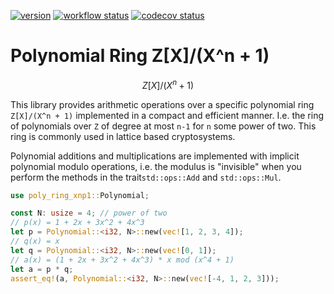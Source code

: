 [![version]][crates.io] [![workflow status]][workflow] [![codecov status]][codecov]

[version]: https://img.shields.io/crates/v/poly-ring-xnp1.svg
[crates.io]: https://crates.io/crates/poly-ring-xnp1
[workflow status]: https://github.com/AlvinHon/poly-ring/actions/workflows/build_and_test.yml/badge.svg?branch=main
[workflow]: https://github.com/AlvinHon/poly-ring/actions/workflows/build_and_test.yml
[codecov status]: https://codecov.io/gh/AlvinHon/poly-ring/graph/badge.svg?token=6TI83EGP30
[codecov]: https://codecov.io/gh/AlvinHon/poly-ring

# Polynomial Ring Z\[X\]/(X^n + 1)

```math
Z[X]/(X^n + 1)
```

This library provides arithmetic operations over a specific polynomial ring `Z[X]/(X^n + 1)` implemented in a compact and efficient manner. I.e. the ring of polynomials over `Z` of degree at most `n-1` for `n` some power of two. This ring is commonly used in lattice based cryptosystems.

Polynomial additions and multiplications are implemented with implicit polynomial modulo operations, i.e. the modulus is "invisible" when you perform the methods in the trait`std::ops::Add` and `std::ops::Mul`. 

```rust
use poly_ring_xnp1::Polynomial;

const N: usize = 4; // power of two
// p(x) = 1 + 2x + 3x^2 + 4x^3
let p = Polynomial::<i32, N>::new(vec![1, 2, 3, 4]);
// q(x) = x
let q = Polynomial::<i32, N>::new(vec![0, 1]);
// a(x) = (1 + 2x + 3x^2 + 4x^3) * x mod (x^4 + 1)
let a = p * q;
assert_eq!(a, Polynomial::<i32, N>::new(vec![-4, 1, 2, 3]));
```